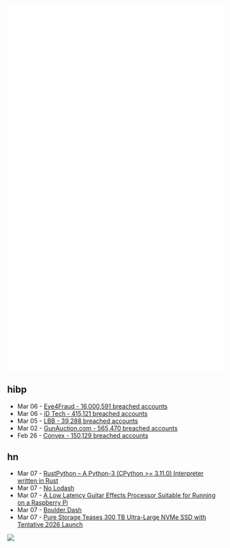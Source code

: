 ![Metrics](https://raw.githubusercontent.com/phixion/phixion/master/metrics.svg)

## hibp

<!--
for https://github.com/phixion/phixion/blob/main/.github/workflows/feeds.yml
-->
<!--START_SECTION:haveibeenpwnd-->
- Mar 06 - [Eye4Fraud - 16,000,591 breached accounts](https://haveibeenpwned.com/PwnedWebsites#Eye4Fraud)
- Mar 06 - [iD Tech - 415,121 breached accounts](https://haveibeenpwned.com/PwnedWebsites#iDTech)
- Mar 05 - [LBB - 39,288 breached accounts](https://haveibeenpwned.com/PwnedWebsites#LBB)
- Mar 02 - [GunAuction.com - 565,470 breached accounts](https://haveibeenpwned.com/PwnedWebsites#GunAuction)
- Feb 26 - [Convex - 150,129 breached accounts](https://haveibeenpwned.com/PwnedWebsites#Convex)
<!--END_SECTION:haveibeenpwnd-->

## hn

<!--
for https://github.com/phixion/phixion/blob/main/.github/workflows/feeds.yml
-->
<!--START_SECTION:hn-->
- Mar 07 - [RustPython – A Python-3 (CPython &gt;= 3.11.0) Interpreter written in Rust](https://github.com/RustPython/RustPython)
- Mar 07 - [No Lodash](https://thescottyjam.github.io/snap.js/#!/nolodash)
- Mar 07 - [A Low Latency Guitar Effects Processor Suitable for Running on a Raspberry Pi](https://github.com/Quinny/GuitarEffects)
- Mar 07 - [Boulder Dash](https://lutzroeder.github.io/digger/)
- Mar 07 - [Pure Storage Teases 300 TB Ultra-Large NVMe SSD with Tentative 2026 Launch](https://wccftech.com/pure-storage-teases-monstrous-300-tb-ultra-large-capacity-nvme-ssd-with-a-tentative-2026-launch-date/)
<!--END_SECTION:hn-->

<!--
for https://yhype.me
-->
![](https://hit.yhype.me/github/profile?user_id=13013670)
